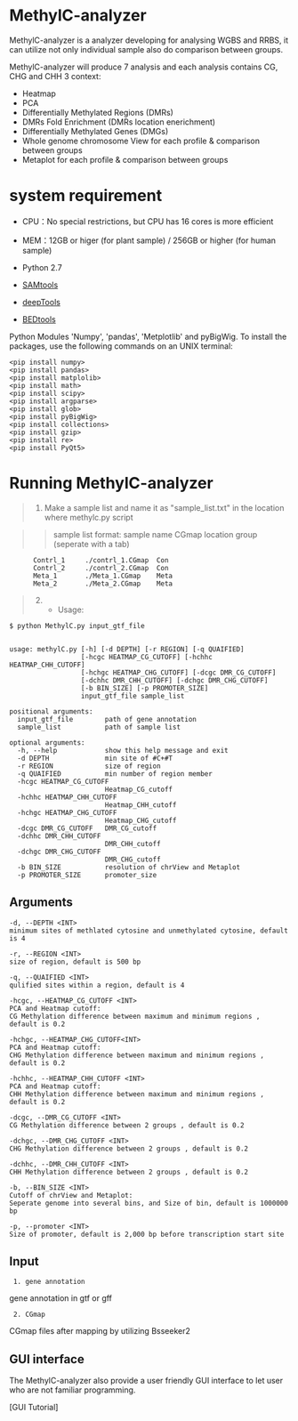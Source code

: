
# MethylC-analyzer

MethylC-analyzer is a analyzer developing for analysing WGBS and RRBS, it can utilize not only individual sample also do comparison between groups.
 
MethylC-analyzer will produce 7 analysis and each analysis contains CG, CHG and CHH 3 context:
* Heatmap 
* PCA
* Differentially Methylated Regions (DMRs)
* DMRs Fold Enrichment (DMRs location enerichment)
* Differentially Methylated Genes (DMGs)
* Whole genome chromosome View for each profile & comparison between groups
* Metaplot for each profile & comparison between groups 

# system requirement 
* CPU：No special restrictions, but CPU has 16 cores is more efficient

* MEM：12GB or higer (for plant sample) / 256GB or higher (for human sample)

* Python 2.7
* [SAMtools](http://www.htslib.org/)
* [deepTools](https://deeptools.readthedocs.org/)
* [BEDtools](http://bedtools.readthedocs.org/)

Python Modules 'Numpy', 'pandas', 'Metplotlib' and pyBigWig. To install the packages, use the following commands on an UNIX terminal:

	<pip install numpy>
	<pip install pandas>
	<pip install matplolib>
	<pip install math>
	<pip install scipy>
	<pip install argparse>
	<pip install glob>
	<pip install pyBigWig>
	<pip install collections>
	<pip install gzip>
	<pip install re>
	<pip install PyQt5>

# Running MethylC-analyzer


> 1.   Make a sample list and name it as "sample_list.txt" in the location where methylc.py script

> > sample list format:
    sample name  CGmap location  group (seperate with a tab)
```    
      Contrl_1     ./contrl_1.CGmap  Con
      Contrl_2     ./contrl_2.CGmap  Con
      Meta_1       ./Meta_1.CGmap    Meta
      Meta_2       ./Meta_2.CGmap    Meta
```
> 2. * Usage:

```
$ python MethylC.py input_gtf_file


usage: methylC.py [-h] [-d DEPTH] [-r REGION] [-q QUAIFIED]
                  [-hcgc HEATMAP_CG_CUTOFF] [-hchhc HEATMAP_CHH_CUTOFF]
                  [-hchgc HEATMAP_CHG_CUTOFF] [-dcgc DMR_CG_CUTOFF]
                  [-dchhc DMR_CHH_CUTOFF] [-dchgc DMR_CHG_CUTOFF]
                  [-b BIN_SIZE] [-p PROMOTER_SIZE]
                  input_gtf_file sample_list

positional arguments:
  input_gtf_file        path of gene annotation
  sample_list           path of sample list

optional arguments:
  -h, --help            show this help message and exit
  -d DEPTH              min site of #C+#T
  -r REGION             size of region
  -q QUAIFIED           min number of region member
  -hcgc HEATMAP_CG_CUTOFF
                        Heatmap_CG_cutoff
  -hchhc HEATMAP_CHH_CUTOFF
                        Heatmap_CHH_cutoff
  -hchgc HEATMAP_CHG_CUTOFF
                        Heatmap_CHG_cutoff
  -dcgc DMR_CG_CUTOFF   DMR_CG_cutoff
  -dchhc DMR_CHH_CUTOFF
                        DMR_CHH_cutoff
  -dchgc DMR_CHG_CUTOFF
                        DMR_CHG_cutoff
  -b BIN_SIZE           resolution of chrView and Metaplot
  -p PROMOTER_SIZE      promoter_size 
  ```
  
  ## Arguments
    -d, --DEPTH <INT> 
    minimum sites of methlated cytosine and unmethylated cytosine, default is 4
    
    -r, --REGION <INT>  
    size of region, default is 500 bp
    
    -q, --QUAIFIED <INT>
    qulified sites within a region, default is 4
    
    -hcgc, --HEATMAP_CG_CUTOFF <INT>
    PCA and Heatmap cutoff:
    CG Methylation difference between maximum and minimum regions , default is 0.2
    
    -hchgc, --HEATMAP_CHG_CUTOFF<INT>
    PCA and Heatmap cutoff:
    CHG Methylation difference between maximum and minimum regions , default is 0.2
    
    -hchhc, --HEATMAP_CHH_CUTOFF <INT>
    PCA and Heatmap cutoff:
    CHH Methylation difference between maximum and minimum regions , default is 0.2

    -dcgc, --DMR_CG_CUTOFF <INT>
    CG Methylation difference between 2 groups , default is 0.2
  
    -dchgc, --DMR_CHG_CUTOFF <INT>
    CHG Methylation difference between 2 groups , default is 0.2
    
    -dchhc, --DMR_CHH_CUTOFF <INT>
    CHH Methylation difference between 2 groups , default is 0.2
                        
    -b, --BIN_SIZE <INT>
    Cutoff of chrView and Metaplot:
    Seperate genome into several bins, and Size of bin, default is 1000000 bp
    
    -p, --promoter <INT>
    Size of promoter, default is 2,000 bp before transcription start site
    
   
    
  ## Input

     1. gene annotation

  gene annotation in gtf or gff
  
     2. CGmap

  CGmap files after mapping by utilizing Bsseeker2
  

  
  
  
  
  ## GUI interface
  
  The MethylC-analyzer also provide a user friendly GUI interface to let user who are not familiar programming.
  
  [GUI Tutorial] 
  
  
	

